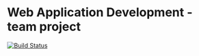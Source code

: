 # Web Application Development - team project

[![Build Status](https://travis-ci.org/functionOverlord/eventsoc.svg?branch=master)](https://travis-ci.org/functionOverlord/eventsoc)
